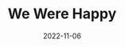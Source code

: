 ---
title: We Were Happy
date: "2022-11-06"
description: "Lyrics"
album: Fearless
tags: ['Lover', 'Flowy', 'Ethreal']
track: 23
songwriters: ['Taylor Swift', 
'Liz Rose']
billboardChartprev:  
billboardChart:
---